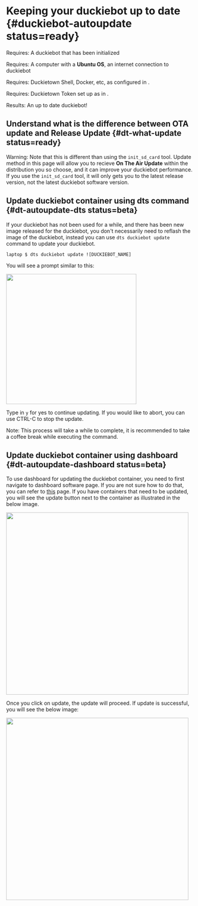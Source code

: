 # Keeping your duckiebot up to date {#duckiebot-autoupdate status=ready}

<div class='requirements' markdown="1">

Requires: A duckiebot that has been initialized

Requires: A computer with a **Ubuntu OS**, an internet connection to duckiebot

Requires: Duckietown Shell, Docker, etc, as configured in [](#laptop-setup).

Requires: Duckietown Token set up as in [](#dt-account).

Results: An up to date duckiebot!

</div>

## Understand what is the difference between OTA update and Release Update {#dt-what-update status=ready}

Warning: Note that this is different than using the `init_sd_card` tool. Update method in this page will allow you to recieve **On The Air Update** within the distribution you so choose, and it can improve your duckiebot performance. If you use the `init_sd_card` tool, it will only gets you to the latest release version, not the latest duckiebot software version.

## Update duckiebot container using dts command {#dt-autoupdate-dts status=beta}

If your duckiebot has not been used for a while, and there has been new image released for the duckiebot, you don't necessarily need to reflash the image of the duckiebot, instead you can use `dts duckiebot update` command to update your duckiebot.

    laptop $ dts duckiebot update ![DUCKIEBOT_NAME]

You will see a prompt similar to this:

<div figure-id="fig:dt-autoupdate.png" figure-caption="Auto Update Duckiebot Container">
     <img src="dt-autoupdate.png" style='width: 25em'/>
</div>

Type in `y` for yes to continue updating. If you would like to abort, you can use CTRL-C to stop the update.

Note: This process will take a while to complete, it is recommended to take a coffee break while executing the command.

## Update duckiebot container using dashboard {#dt-autoupdate-dashboard status=beta}

To use dashboard for updating the duckiebot container, you need to first navigate to dashboard software page. If you are not sure how to do that, you can refer to [this](#dashboard-tutorial-software) page. If you have containers that need to be updated, you will see the update button next to the container as illustrated in the below image.

<div figure-id="fig:dashboard-update1" figure-caption="">
  <img src="dashboard-update1.png" style='width: 35em'/>
</div>

Once you click on update, the update will proceed. If update is successful, you will see the below image:

<div figure-id="fig:dashboard-update2" figure-caption="">
  <img src="dashboard-update2.png" style='width: 35em'/>
</div>